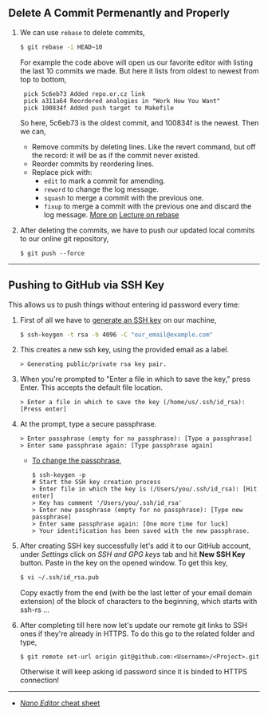 ## Delete A Commit Permenantly and Properly
1. We can use `rebase` to delete commits,
   ```bash
   $ git rebase -i HEAD~10
   ```
   For example the code above will open us our favorite editor with listing the last 10 commits we made. But here it lists from oldest to newest from top to bottom,
    ```
     pick 5c6eb73 Added repo.or.cz link
     pick a311a64 Reordered analogies in "Work How You Want"
     pick 100834f Added push target to Makefile
    ```
   So here, 5c6eb73 is the oldest commit, and 100834f is the newest.  Then we can,
     - Remove commits by deleting lines. Like the revert command, but off the record: it will be as if the commit never existed.
     - Reorder commits by reordering lines.
     - Replace pick with:
       - `edit` to mark a commit for amending.
       - `reword` to change the log message.
       - `squash` to merge a commit with the previous one.
       - `fixup` to merge a commit with the previous one and discard the log message.
     [More on](http://www-cs-students.stanford.edu/~blynn/gitmagic/ch05.html#_8230_and_then_some)
   [Lecture on rebase](https://www.atlassian.com/git/tutorials/rewriting-history/git-rebase)

2. After deleting the commits, we have to push our updated local commits to our online git repository,
   ```
   $ git push --force
   ```

***

## Pushing to GitHub via SSH Key
This allows us to push things without entering id password every time:
1. First of all we have to [generate an SSH key](https://docs.github.com/en/github/authenticating-to-github/generating-a-new-ssh-key-and-adding-it-to-the-ssh-agent) on our machine,
   ```bash
   $ ssh-keygen -t rsa -b 4096 -C "our_email@example.com"
   ```
  
2. This creates a new ssh key, using the provided email as a label.
   ```
   > Generating public/private rsa key pair.
   ```

3. When you're prompted to "Enter a file in which to save the key," press Enter. This accepts the default file location.
   ```
   > Enter a file in which to save the key (/home/us/.ssh/id_rsa): [Press enter]
   ```

4. At the prompt, type a secure passphrase.
   ```
   > Enter passphrase (empty for no passphrase): [Type a passphrase]
   > Enter same passphrase again: [Type passphrase again]
   ```
   - [To change the passphrase](https://docs.github.com/en/github/authenticating-to-github/working-with-ssh-key-passphrases),
     ```
     $ ssh-keygen -p
     # Start the SSH key creation process
     > Enter file in which the key is (/Users/you/.ssh/id_rsa): [Hit enter]
     > Key has comment '/Users/you/.ssh/id_rsa'
     > Enter new passphrase (empty for no passphrase): [Type new passphrase]
     > Enter same passphrase again: [One more time for luck]
     > Your identification has been saved with the new passphrase.
     ```

5. After creating SSH key successfully let's add it to our GitHub account, under *Settings* click on *SSH and GPG keys* tab and hit **New SSH Key** button. Paste in the key on the opened window. To get this key,
   ```bash
   $ vi ~/.ssh/id_rsa.pub
   ```
   Copy exactly from the end (with be the last letter of your email domain extension) of the block of characters to the beginning, which starts with ssh-rs ...

6. After completing till here now let's update our remote git links to SSH ones if they're already in HTTPS. To do this go to the related folder and type,
   ```
   $ git remote set-url origin git@github.com:<Username>/<Project>.git
   ```
   Otherwise it will keep asking id password since it is binded to HTTPS connection!


***

- [*Nano Editor* cheat sheet](https://monovm.com/post/35/how-to-exit-in-nano)